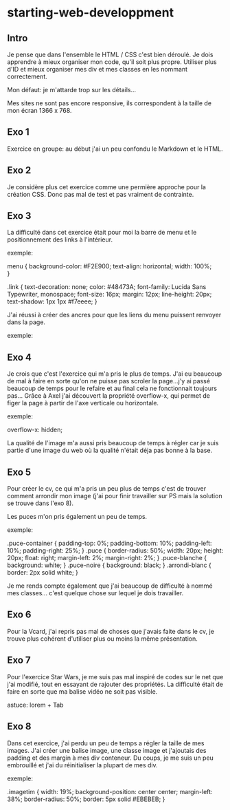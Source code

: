 # starting-web-developpment

Intro
-----

Je pense que dans l'ensemble le HTML / CSS c'est bien déroulé.
Je dois apprendre à mieux organiser mon code, qu'il soit plus propre.
Utiliser plus d'ID et mieux organiser mes div et mes classes en les
nommant correctement.

Mon défaut: je m'attarde trop sur les détails...

Mes sites ne sont pas encore responsive, ils correspondent à la taille de
mon écran 1366 x 768.


Exo 1
-----

Exercice en groupe: au début j'ai un peu confondu le Markdown et le HTML.

Exo 2
-----

Je considère plus cet exercice comme une permière approche pour la création CSS.
Donc pas mal de test et pas vraiment de contrainte. 


Exo 3
-----

La difficulté dans cet exercice était pour moi la barre de menu et le positionnement des 
links à l'intérieur.

exemple:

menu {
	background-color: #F2E900;
	text-align: horizontal;
	width: 100%;		
}

.link {
	text-decoration: none;
	color: #48473A; 
	font-family: Lucida Sans Typewriter, monospace;
	font-size: 16px;
	margin: 12px;
	line-height: 20px;
	text-shadow: 1px 1px #f7eeee;
}

J'ai réussi à créer des ancres pour que les liens du menu puissent renvoyer dans la page.

exemple:

<!-- <div id="menu">
	<ul>
		<li><a class="link" href="#sect1">Acceuil</a></li>
		<li><a class="link" href="#sect2">Le Collectif</a></li>
		<li><a class="link" href="#sect3">Agenda</a></li>
		<li><a class="link" href="#sect4">Contact</a></li>
		<li><a class="link" href="http://be.brussels/vivre-a-bruxelles/participation-a-la-vie-publique/participer-a-la-vie-associative" target="_blank">Autres Associations</a></li>
	</ul>
</div>
.
.
.
.
<a id="sect3"/>
	<div id="titre"><h1>Agenda</h1></div>
		<div class="content1">Nous sommes présent tous les mardis et vendredis dans votre commune, de 18h à 19h.<br/> 
		Toute la nourriture est redistribuée <strong>le jour même</strong>. Les objets, vêtements et meubles seront soit redistribués, soit revendus aux bénéfices du fond d'aide social de votre commune.<br/><br/>
		<i>"La solidarité, c'est <strong>aider</strong> chacun à porter le poids de la vie et à la rendre plus facile."</i>(<a href="http://www.mon-poeme.fr/citations-henri-frederic-amiel/"target="_blank">Citation de Henri-Frédéric Amiel</a>)
	</div> -->


Exo 4
-----

Je crois que c'est l'exercice qui m'a pris le plus de temps. J'ai eu beaucoup de mal à
faire en sorte qu'on ne puisse pas scroler la page...j'y ai passé beaucoup de temps pour 
le refaire et au final cela ne fonctionnait toujours pas... Grâce à Axel j'ai découvert
la propriété overflow-x, qui permet de figer la page à partir de l'axe verticale ou 
horizontale.

exemple:

overflow-x: hidden;

La qualité de l'image m'a aussi pris beaucoup de temps à régler car je suis partie d'une 
image du web où la qualité n'était déja pas bonne à la base. 

Exo 5
-----

Pour créer le cv, ce qui m'a pris un peu plus de temps c'est de trouver comment arrondir 
mon image (j'ai pour  finir travailler sur PS mais la solution se trouve dans l'exo 8).

Les puces m'on pris également un peu de temps.

exemple:

<!-- PUCES -->
.puce-container {
	padding-top: 0%;
    padding-bottom: 10%;
    padding-left: 10%;
    padding-right: 25%;
}
 .puce {
    border-radius: 50%;
    width: 20px;
    height: 20px;
    float: right;
    margin-left: 2%;
    margin-right: 2%;
 }
  .puce-blanche {
 	background: white;
 }
  .puce-noire {
 	background: black;
 }
 .arrondi-blanc {
 	border: 2px solid white;
 }
<!-- PUCES -->

Je me rends compte également que j'ai beaucoup de difficulté à nommé mes classes...
c'est quelque chose sur lequel je dois travailler.


Exo 6
-----

Pour la Vcard, j'ai repris pas mal de choses que j'avais faite dans le cv, je
trouve plus cohérent d'utiliser plus ou moins la même présentation.


Exo 7
-----

Pour l'exercice Star Wars, je me suis pas mal inspiré de codes sur le net que j'ai 
modifié, tout en essayant de rajouter des propriétés. 
La difficulté était de faire en sorte que ma balise vidéo ne soit pas visible.

astuce:
lorem + Tab


Exo 8
-----

Dans cet exercice, j'ai perdu un peu de temps a régler la taille de mes images. 
J'ai créer une balise image, une classe image et j'ajoutais des padding 
et des margin à mes div conteneur. 
Du coups, je me suis un peu embrouillé et j'ai du réinitialiser la plupart de 
mes div.   

exemple:

.imagetim {
	width: 19%;
    background-position: center center;
    margin-left: 38%;
    border-radius: 50%;
    border: 5px solid #EBEBEB;
}

  